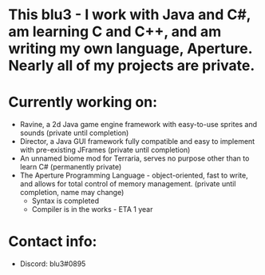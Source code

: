 # This blu3 - I work with Java and C#, am learning C and C++, and am writing my own language, Aperture. Nearly all of my projects are private.

# Currently working on:
 - Ravine, a 2d Java game engine framework with easy-to-use sprites and sounds (private until completion)
 - Director, a Java GUI framework fully compatible and easy to implement with pre-existing JFrames (private until completion)
 - An unnamed biome mod for Terraria, serves no purpose other than to learn C# (permanently private)
 - The Aperture Programming Language - object-oriented, fast to write, and allows for total control of memory management. (private until completion, name may change)
   - Syntax is completed
   - Compiler is in the works - ETA 1 year

# Contact info:
 - Discord: blu3#0895
